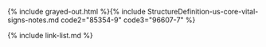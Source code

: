 {% include grayed-out.html %}{% include StructureDefinition-us-core-vital-signs-notes.md code2="85354-9" code3="96607-7" %}

{% include link-list.md %}

</div><!-- grayed-out -->